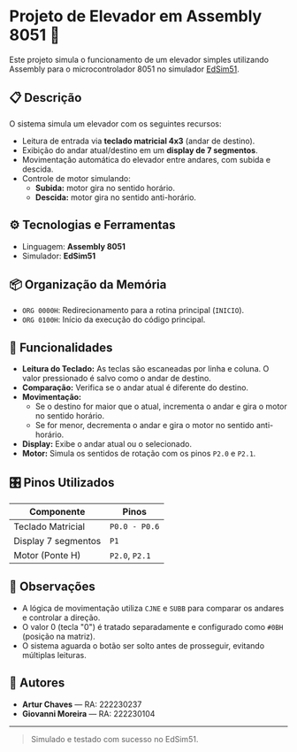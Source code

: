 # Projeto de Elevador em Assembly 8051 🚀

Este projeto simula o funcionamento de um elevador simples utilizando Assembly para o microcontrolador 8051 no simulador [EdSim51](http://edsim51.com/).

## 📋 Descrição

O sistema simula um elevador com os seguintes recursos:
- Leitura de entrada via **teclado matricial 4x3** (andar de destino).
- Exibição do andar atual/destino em um **display de 7 segmentos**.
- Movimentação automática do elevador entre andares, com subida e descida.
- Controle de motor simulando:
  - **Subida:** motor gira no sentido horário.
  - **Descida:** motor gira no sentido anti-horário.

## ⚙️ Tecnologias e Ferramentas

- Linguagem: **Assembly 8051**
- Simulador: **EdSim51**

## 📦 Organização da Memória

- `ORG 0000H`: Redirecionamento para a rotina principal (`INICIO`).
- `ORG 0100H`: Início da execução do código principal.

## 🔧 Funcionalidades

- **Leitura do Teclado:** As teclas são escaneadas por linha e coluna. O valor pressionado é salvo como o andar de destino.
- **Comparação:** Verifica se o andar atual é diferente do destino.
- **Movimentação:**
  - Se o destino for maior que o atual, incrementa o andar e gira o motor no sentido horário.
  - Se for menor, decrementa o andar e gira o motor no sentido anti-horário.
- **Display:** Exibe o andar atual ou o selecionado.
- **Motor:** Simula os sentidos de rotação com os pinos `P2.0` e `P2.1`.

## 🎛️ Pinos Utilizados

| Componente         | Pinos            |
|--------------------|------------------|
| Teclado Matricial  | `P0.0 - P0.6`     |
| Display 7 segmentos| `P1`             |
| Motor (Ponte H)    | `P2.0`, `P2.1`    |

## 🚨 Observações

- A lógica de movimentação utiliza `CJNE` e `SUBB` para comparar os andares e controlar a direção.
- O valor 0 (tecla "0") é tratado separadamente e configurado como `#0BH` (posição na matriz).
- O sistema aguarda o botão ser solto antes de prosseguir, evitando múltiplas leituras.

## 🧠 Autores

- **Artur Chaves** — RA: 222230237  
- **Giovanni Moreira** — RA: 222230104  

---

> Simulado e testado com sucesso no EdSim51.
